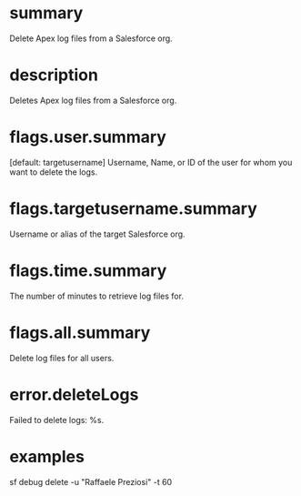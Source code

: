 # summary

Delete Apex log files from a Salesforce org.

# description

Deletes Apex log files from a Salesforce org.

# flags.user.summary

[default: targetusername] Username, Name, or ID of the user for whom you want to delete the logs.

# flags.targetusername.summary

Username or alias of the target Salesforce org.

# flags.time.summary

The number of minutes to retrieve log files for.

# flags.all.summary

Delete log files for all users.

# error.deleteLogs

Failed to delete logs: %s.

# examples

sf debug delete -u "Raffaele Preziosi" -t 60
